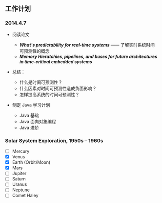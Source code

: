 ## 工作计划


### 2014.4.7

* 阅读论文 
    * ***What's predictability for real-time systems*** —— 了解实时系统时间可预测性的概念
    * ***Memory Hieratchies, pipelines, and buses for future architectures in time-critical embedded systems*** 
    
* 总结：
    * 什么是时间可预测性？
    * 什么因素对时间可预测性造成负面影响？
    * 怎样提高系统的时间可预测性？
    
* 制定  Java 学习计划
    * Java 基础
    * Java 面向对象编程
    * Java 进阶


### Solar System Exploration, 1950s – 1960s

- [ ] Mercury
- [x] Venus
- [x] Earth (Orbit/Moon)
- [x] Mars
- [ ] Jupiter
- [ ] Saturn
- [ ] Uranus
- [ ] Neptune
- [ ] Comet Haley
